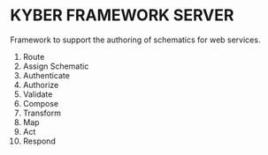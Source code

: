 # KYBER FRAMEWORK SERVER
Framework to support the authoring of schematics for web services.

1. Route
2. Assign Schematic
3. Authenticate
4. Authorize
5. Validate
6. Compose
7. Transform
8. Map
9. Act
10. Respond

